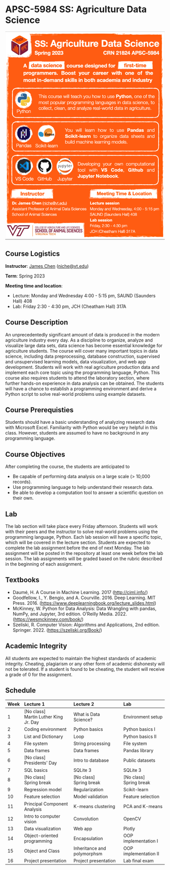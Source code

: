 # APSC-5984 SS: Agriculture Data Science

![](APSC-5984-Flyer.png)

## Course Logistics

**Instructor**: [James Chen](https://github.com/poissonfish) (<niche@vt.edu>)

**Term**: Spring 2023

**Meeting time and location**:

* Lecture: Monday and Wednesday 4:00 - 5:15 pm, SAUND (Saunders Hall) 408
* Lab: Friday 2:30 - 4:30 pm, JCH (Cheatham Hall) 317A

## Course Description

An unprecedentedly significant amount of data is produced in the modern agriculture industry every day. As a discipline to organize, analyze and visualize large data sets, data science has become essential knowledge for agriculture students. The course will cover many important topics in data science, including data preprocessing, database construction, supervised and unsupervised learning models, data visualization, and web app development. Students will work with real agriculture production data and implement each core topic using the programming language, Python. This course also requires students to attend the laboratory section, where further hands-on experience in data analysis can be obtained. The students will have a chance to establish a programming environment and derive a Python script to solve real-world problems using example datasets.

## Course Prerequisties

Students should have a basic understanding of analyzing research data with Microsoft Excel.  Familiarity with Python would be very helpful in this class. However, students are assumed to have no background in any programming language.

## Course Objectives

After completing the course, the students are anticipated to

* Be capable of performing data analysis on a large scale (> 10,000 records).
* Use programming language to help understand their research data.
* Be able to develop a computation tool to answer a scientific question on their own.

## Lab

The lab section will take place every Friday afternoon.  Students will work with their peers and the instructor to solve real-world problems using the programming language, Python.  Each lab session will have a specific topic, which will be covered in the lecture section.  Students are expected to complete the lab assignment before the end of next Monday.
The lab assignment will be posted in the repository at least one week before the lab session. The lab assignments will be graded based on the rubric described in the beginning of each assignment.

## Textbooks

* Daumé, H. A Course in Machine Learning. 2017 (<http://ciml.info/>)
* Goodfellow, I., Y. Bengio, and A. Courville. 2016. Deep Learning. MIT Press. 2016. (<https://www.deeplearningbook.org/lecture_slides.html>)
* McKinney, W. Python for Data Analysis: Data Wrangling with pandas, NumPy, and Jupyter, 3rd edition. O’Reilly Media. 2022. (<https://wesmckinney.com/book/>)
* Szeliski, R. Computer Vision: Algorithms and Applications, 2nd edition. Springer. 2022. (<https://szeliski.org/Book/>)

## Academic Integrity

All students are expected to maintain the highest standards of academic integrity.  Cheating, plagiarism or any other form of academic dishonesty will not be tolerated. If a student is found to be cheating, the student will receive a grade of 0 for the assignment.

## Schedule

| Week | Lecture 1 | Lecture 2 | Lab |
| :--- | :-------- | :-------- | :---|
| 1 | [No class] <br> Martin Luther King Jr. Day | What is Data Science? | Environment setup |
| 2 | Coding environment | Python basics | Python basics I |
| 3 | List and Dictionary | Loop | Python basics II |
| 4 | File system | String processing | File system |
| 5 | Data frames | Data frames | Pandas library |
| 6 | [No class] <br> Presidents' Day | Intro to database | Public datasets |
| 7 | SQL basics | SQLite 3 | SQLite 3 |
| 8 | [No class] <br> Spring break | [No class] <br> Spring break | [No class] <br> Spring break |
| 9 | Regression model | Regularization | Scikit-learn |
| 10 | Feature selection | Model validation | Feature selection |
| 11 | Principal Component Analysis | K-means clustering | PCA and K-means |
| 12 | Intro to computer vision | Convolution | OpenCV |
| 13 | Data visualization | Web app | Plotly |
| 14 | Object-oriented programming | Encapsulation | OOP implementation I |
| 15 | Object and Class | Inheritance and polymorphsm | OOP implementation II |
| 16 | Project presentation | Project presentation | Lab final exam |

